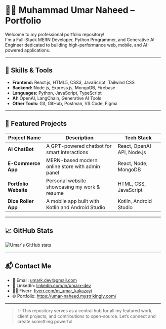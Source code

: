 # 👨‍💻 Muhammad Umar Naheed – Portfolio

Welcome to my professional portfolio repository!  
I'm a Full-Stack MERN Developer, Python Programmer, and Generative AI Engineer dedicated to building high-performance web, mobile, and AI-powered applications.

---

## 🔧 Skills & Tools

- **Frontend:** React.js, HTML5, CSS3, JavaScript, Tailwind CSS
- **Backend:** Node.js, Express.js, MongoDB, Firebase
- **Languages:** Python, JavaScript, TypeScript
- **AI:** OpenAI, LangChain, Generative AI Tools
- **Other Tools:** Git, GitHub, Postman, VS Code, Figma

---

## 🚀 Featured Projects

| Project Name        | Description                                       | Tech Stack                  |
|---------------------|---------------------------------------------------|-----------------------------|
| **AI ChatBot**       | A GPT-powered chatbot for smart interactions      | React, OpenAI API, Node.js |
| **E-Commerce App**   | MERN-based modern online store with admin panel   | React, Node, MongoDB       |
| **Portfolio Website**| Personal website showcasing my work & resume      | HTML, CSS, JavaScript      |
| **Dice Roller App**  | A mobile app built with Kotlin and Android Studio| Kotlin, Android Studio     |

---

## 📈 GitHub Stats

![Umar's GitHub stats](https://github-readme-stats.vercel.app/api?username=umark-dev&show_icons=true&theme=default)

---

## 📬 Contact Me

- 📧 Email: umark.dev@gmail.com  
- 🔗 LinkedIn: [linkedin.com/in/umarx-dev](https://linkedin.com/in/umarx-dev)  
- 🧑‍💻 Fiverr: [fiverr.com/m_umar_kakazayi](https://fiverr.com/umarkdev)  
- 🌐 Portfolio: https://umar-naheed.mystrikingly.com/

---

> ✨ This repository serves as a central hub for all my featured work, client projects, and contributions to open-source. Let’s connect and create something powerful.
